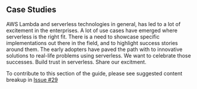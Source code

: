 <!--
title: Case Studies
menuText: Case Studies
menuOrder: 22
description: Real-life case studies from enterprises that have been successful running serverless in production.
layout: Doc
publish: false
-->

## Case Studies

AWS Lambda and serverless technologies in general, has led to a lot of excitement in the enterprises. A lot of use cases have emerged where serverless is the right fit. There is a need to showcase specific implementations out there in the field, and to highlight success stories around them. The early adopters have paved the path with to innovative solutions to real-life problems using serverless. We want to celebrate those successes. Build trust in serverless. Share our excitment.

<!--
1. See the template (CASE_STUDY_TEMPLATE.md) for guidance around structure for your case study.
2. Create a new markdown file in the case_studies folder, and name it <title_company.md>. Keep the filename short.
3. Create/Add the case study to a list here on the page.
-->

To contribute to this section of the guide, please see suggested content breakup in [Issue #29](https://github.com/serverless/guide/issues/29)

